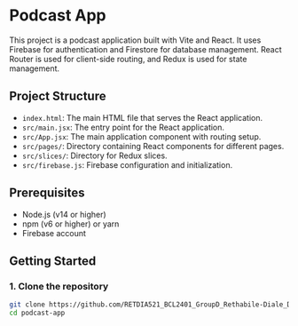 # Podcast App

This project is a podcast application built with Vite and React. It uses Firebase for authentication and Firestore for database management. React Router is used for client-side routing, and Redux is used for state management.

## Project Structure

- `index.html`: The main HTML file that serves the React application.
- `src/main.jsx`: The entry point for the React application.
- `src/App.jsx`: The main application component with routing setup.
- `src/pages/`: Directory containing React components for different pages.
- `src/slices/`: Directory for Redux slices.
- `src/firebase.js`: Firebase configuration and initialization.

## Prerequisites

- Node.js (v14 or higher)
- npm (v6 or higher) or yarn
- Firebase account

## Getting Started

### 1. Clone the repository

```bash
git clone https://github.com/RETDIA521_BCL2401_GroupD_Rethabile-Diale_DJS11/podcast-app.git
cd podcast-app
